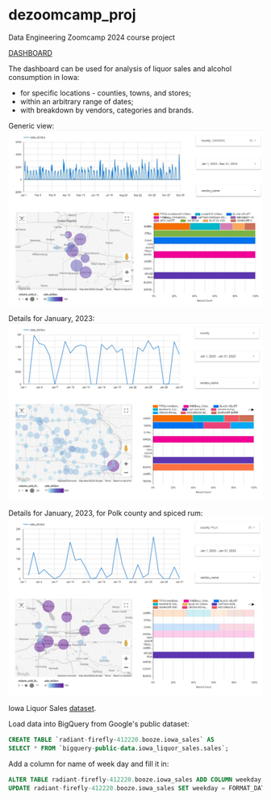 # dezoomcamp_proj
Data Engineering Zoomcamp 2024 course project

[DASHBOARD](https://lookerstudio.google.com/reporting/fd198067-fc96-4830-8b58-9b887556ca3e/)


The dashboard can be used for analysis of liquor sales and alcohol consumption in Iowa: 

- for specific locations - counties, towns, and stores;
- within an arbitrary range of dates;
- with breakdown by vendors, categories and brands. 


Generic view:
![generic view](https://github.com/ptrwn/dezoomcamp_proj/blob/master/pics/report_general_view.jpg)

Details for January, 2023:
![jan_23](https://github.com/ptrwn/dezoomcamp_proj/blob/master/pics/jan_23.jpg)


Details for January, 2023, for Polk county and spiced rum:
![breakdown](https://github.com/ptrwn/dezoomcamp_proj/blob/master/pics/polk_county_jan23_captmorgan.jpg)


Iowa Liquor Sales [dataset](https://data.iowa.gov/Sales-Distribution/Iowa-Liquor-Sales/m3tr-qhgy/about_data).


Load data into BigQuery from Google's public dataset:
```sql
CREATE TABLE `radiant-firefly-412220.booze.iowa_sales` AS
SELECT * FROM `bigquery-public-data.iowa_liquor_sales.sales`;
```

Add a column for name of week day and fill it in:
```sql
ALTER TABLE radiant-firefly-412220.booze.iowa_sales ADD COLUMN weekday STRING;
UPDATE radiant-firefly-412220.booze.iowa_sales SET weekday = FORMAT_DATE('%A', date) WHERE TRUE;
```